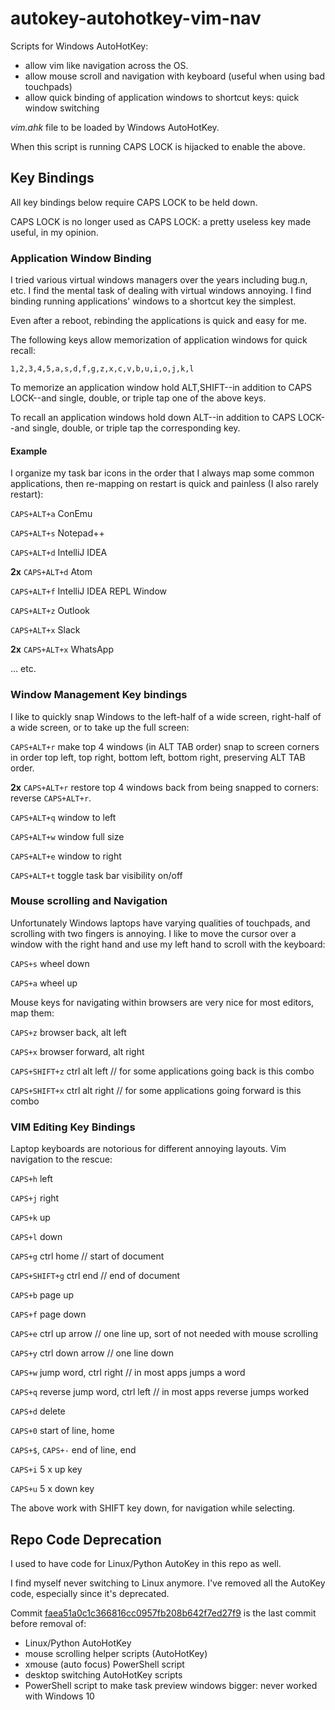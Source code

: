 # autokey-autohotkey-vim-nav

Scripts for Windows AutoHotKey:

* allow vim like navigation across the OS.
* allow mouse scroll and navigation with keyboard (useful when using bad touchpads)
* allow quick binding of application windows to shortcut keys: quick window switching

*vim.ahk* file to be loaded by Windows AutoHotKey.

When this script is running CAPS LOCK is hijacked to enable the above.

## Key Bindings

All key bindings below require CAPS LOCK to be held down.

CAPS LOCK is no longer used as CAPS LOCK: a pretty useless key made useful, in my opinion.

### Application Window Binding

I tried various virtual windows managers over the years including bug.n, etc.  I find the mental task of dealing with virtual windows annoying.  I find binding running applications' windows to a shortcut key the simplest.

Even after a reboot, rebinding the applications is quick and easy for me.

The following keys allow memorization of application windows for quick recall:

`1,2,3,4,5,a,s,d,f,g,z,x,c,v,b,u,i,o,j,k,l`

To memorize an application window hold ALT,SHIFT--in addition to CAPS LOCK--and single, double, or triple tap one of the above keys.

To recall an application windows  hold down ALT--in addition to CAPS LOCK--and single, double, or triple tap the corresponding key.

#### Example

I organize my task bar icons in the order that I always map some common applications, then re-mapping on restart is quick and painless (I also rarely restart):

`CAPS+ALT+a` ConEmu

`CAPS+ALT+s` Notepad++

`CAPS+ALT+d` IntelliJ IDEA

**2x** `CAPS+ALT+d` Atom

`CAPS+ALT+f` IntelliJ IDEA REPL Window

`CAPS+ALT+z` Outlook

`CAPS+ALT+x` Slack

**2x** `CAPS+ALT+x` WhatsApp

... etc.

### Window Management Key bindings

I like to quickly snap Windows to the left-half of a wide screen, right-half of a wide screen, or to take up the full screen:

`CAPS+ALT+r` make top 4 windows (in ALT TAB order) snap to screen corners in order top left, top right, bottom left, bottom right, preserving ALT TAB order.

**2x** `CAPS+ALT+r` restore top 4 windows back from being snapped to corners: reverse `CAPS+ALT+r`.

`CAPS+ALT+q` window to left

`CAPS+ALT+w` window full size

`CAPS+ALT+e` window to right

`CAPS+ALT+t` toggle task bar visibility on/off

### Mouse scrolling and Navigation

Unfortunately Windows laptops have varying qualities of touchpads, and scrolling with two fingers is annoying.  I like to move the cursor over a window with the right hand and use my left hand to scroll with the keyboard:

`CAPS+s` wheel down

`CAPS+a` wheel up

Mouse keys for navigating within browsers are very nice for most editors, map them:

`CAPS+z` browser back, alt left

`CAPS+x` browser forward, alt right

`CAPS+SHIFT+z` ctrl alt left // for some applications going back is this combo

`CAPS+SHIFT+x` ctrl alt right  // for some applications going forward is this combo

### VIM Editing Key Bindings

Laptop keyboards are notorious for different annoying layouts.  Vim navigation to the rescue:

`CAPS+h` left

`CAPS+j` right

`CAPS+k` up

`CAPS+l` down

`CAPS+g` ctrl home // start of document

`CAPS+SHIFT+g` ctrl end // end of document

`CAPS+b` page up

`CAPS+f` page down

`CAPS+e` ctrl up arrow // one line up, sort of not needed with mouse scrolling

`CAPS+y` ctrl down arrow // one line down

`CAPS+w` jump word, ctrl right // in most apps jumps a word

`CAPS+q` reverse jump word, ctrl left // in most apps reverse jumps worked

`CAPS+d` delete

`CAPS+0` start of line, home

`CAPS+$`, `CAPS+-` end of line, end

`CAPS+i` 5 x up key

`CAPS+u` 5 x down key

The above work with SHIFT key down, for navigation while selecting.

## Repo Code Deprecation

I used to have code for Linux/Python AutoKey in this repo as well.

I find myself never switching to Linux anymore.  I've removed all the AutoKey code, especially since it's deprecated.

Commit [faea51a0c1c366816cc0957fb208b642f7ed27f9](https://github.com/JakubNer/autokey-autohotkey-vim-nav/commit/faea51a0c1c366816cc0957fb208b642f7ed27f9) is the last commit before removal of:

* Linux/Python AutoHotKey
* mouse scrolling helper scripts (AutoHotKey)
* xmouse (auto focus) PowerShell script
* desktop switching AutoHotKey scripts
* PowerShell script to make task preview windows bigger: never worked with Windows 10
